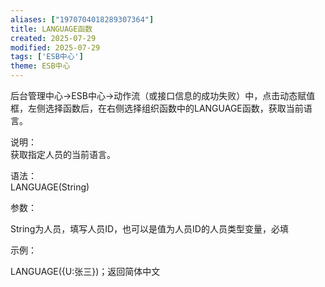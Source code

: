 ```yaml
---
aliases: ["1970704018289307364"]
title: LANGUAGE函数
created: 2025-07-29
modified: 2025-07-29
tags: ['ESB中心']
theme: ESB中心
---
```


后台管理中心->ESB中心->动作流（或接口信息的成功失败）中，点击动态赋值框，左侧选择函数后，在右侧选择组织函数中的LANGUAGE函数，获取当前语言。

说明：  
获取指定人员的当前语言。

语法：  
LANGUAGE(String)

参数：

String为人员，填写人员ID，也可以是值为人员ID的人员类型变量，必填

示例：

LANGUAGE({U:张三})；返回简体中文